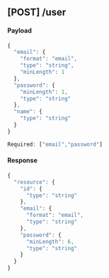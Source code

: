 ## [POST] /user
#### Payload 
```javascript
{
  "email": {
    "format": "email",
    "type": "string",
    "minLength": 1
  },
  "password": {
    "minLength": 1,
    "type": "string"
  },
  "name": {
    "type": "string"
  }
}

Required: ["email","password"]
```
#### Response 
```javascript
{
  "resource": {
    "id": {
      "type": "string"
    },
    "email": {
      "format": "email",
      "type": "string"
    },
    "password": {
      "minLength": 6,
      "type": "string"
    }
  }
} 
```
